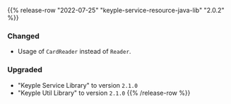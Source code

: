 {{% release-row "2022-07-25" "keyple-service-resource-java-lib" "2.0.2" %}} 
### Changed
- Usage of `CardReader` instead of `Reader`.
### Upgraded
- "Keyple Service Library" to version `2.1.0`
- "Keyple Util Library" to version `2.1.0`
{{% /release-row %}}
